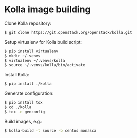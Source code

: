 # Kolla image building

Clone Kolla repository:

```bash
$ git clone https://git.openstack.org/openstack/kolla.git
```

Setup virtualenv for Kolla build script:

```bash
$ pip install virtualenv
$ mkdir ~/.venvs
$ virtualenv ~/.venvs/kolla
$ source ~/.venvs/kolla/bin/activate
```

Install Kolla:

```bash
$ pip install ./kolla
```

Generate configuration:

```bash
$ pip install tox
$ cd ./kolla
$ tox -e genconfig
```

Build images, e.g.:

```bash
$ kolla-build -t source -b centos monasca
```



